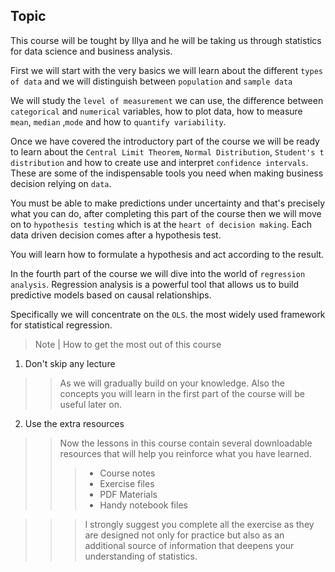 ## Topic
This course will be tought by Illya and he will be taking us through statistics for data science and business analysis.

 First we will start with the very basics we will learn about the different `types of data` and we will distinguish between `population` and `sample data`

 We will study the `level of measurement` we can use, the difference between `categorical` and `numerical` variables, how to plot data, how to measure `mean`, `median` ,`mode` and how to `quantify variability`.

 Once we have covered the introductory part of the course we will be ready to learn about the `Central Limit Theorem`,  `Normal Distribution`,  `Student's t distribution` and how to create use and interpret `confidence intervals`. These are some of the indispensable tools you need when making business decision relying on `data`.

 You must be able to make predictions under uncertainty and that's precisely what you can do, after completing this part of the course then we will move on to `hypothesis testing` which is at the `heart of decision making`. Each data driven decision comes after a hypothesis test.

You will learn how to formulate a hypothesis and act according to the result.

In the fourth part of the course we will dive into the world of `regression analysis`. Regression analysis is a powerful tool that allows us to build predictive models based on causal relationships.

Specifically we will concentrate on the `OLS`. the most widely used framework for statistical regression.
>
> Note | How to get the most  out of this course

1. Don't skip any lecture
>> As we will gradually build on your knowledge. Also the concepts you will learn in the first part of the course will be useful later on.

2. Use the extra resources
>> Now the lessons in this course contain several downloadable resources that will help you reinforce what you have learned.
>>> * Course notes
>>> * Exercise files
>>> * PDF Materials
>>> * Handy notebook files 

>>> I strongly suggest you complete all the exercise as they are designed not only for practice but also as an additional source of information that deepens your understanding of statistics.






